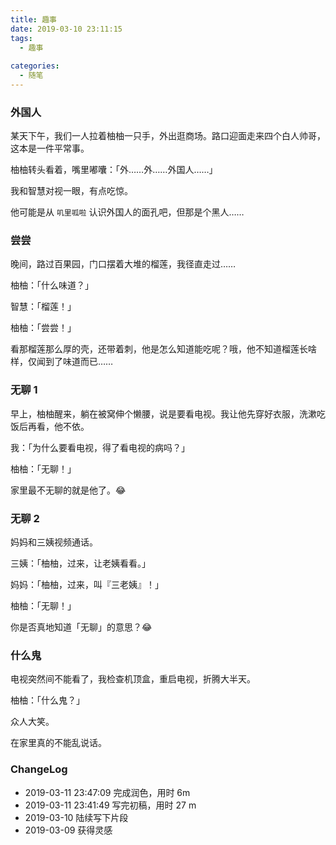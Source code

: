 ```yaml
---
title: 趣事
date: 2019-03-10 23:11:15
tags:
  - 趣事
  
categories:
  - 随笔
---
```



<!--more-->

### 外国人

某天下午，我们一人拉着柚柚一只手，外出逛商场。路口迎面走来四个白人帅哥，这本是一件平常事。

柚柚转头看着，嘴里嘟囔：「外……外……外国人……」

我和智慧对视一眼，有点吃惊。

他可能是从 `叽里呱啦` 认识外国人的面孔吧，但那是个黑人……



### 尝尝
晚间，路过百果园，门口摆着大堆的榴莲，我径直走过……

柚柚：「什么味道？」

智慧：「榴莲！」

柚柚：「尝尝！」

看那榴莲那么厚的壳，还带着刺，他是怎么知道能吃呢？哦，他不知道榴莲长啥样，仅闻到了味道而已……



### 无聊 1
早上，柚柚醒来，躺在被窝伸个懒腰，说是要看电视。我让他先穿好衣服，洗漱吃饭后再看，他不依。

我：「为什么要看电视，得了看电视的病吗？」

柚柚：「无聊！」

家里最不无聊的就是他了。😂



### 无聊 2
妈妈和三姨视频通话。

三姨：「柚柚，过来，让老姨看看。」

妈妈：「柚柚，过来，叫『三老姨』！」

柚柚：「无聊！」

你是否真地知道「无聊」的意思？😂



### 什么鬼
电视突然间不能看了，我检查机顶盒，重启电视，折腾大半天。

柚柚：「什么鬼？」

众人大笑。

在家里真的不能乱说话。

### ChangeLog
- 2019-03-11 23:47:09 完成润色，用时 6m
- 2019-03-11 23:41:49 写完初稿，用时 27 m                   
- 2019-03-10 陆续写下片段
- 2019-03-09 获得灵感

  